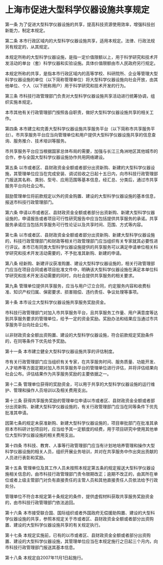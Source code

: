 # 上海市促进大型科学仪器设施共享规定



第一条 为了促进大型科学仪器设施的共享，提高科技资源使用效率，增强科技创新能力，制定本规定。

第二条 本市行政区域内的大型科学仪器设施共享，适用本规定。法律、行政法规另有规定的，从其规定。

本规定所称的大型科学仪器设施，是指一定价值限额以上，用于科学研究和技术开发活动的单台（套）科学仪器和实验设施。具体价值限额由市人民政府另行规定。

本规定所称的共享，是指本市行政区域内的高等学校、科研院所、企业等管理大型科学仪器设施的单位（以下简称管理单位）将大型科学仪器设施向社会开放，由其他单位、个人（以下统称用户）用于科学研究和技术开发的行为。

第三条 市科技行政管理部门负责对大型科学仪器设施共享活动进行统筹协调，组织实施本规定。

本市其他有关行政管理部门按照各自职责，做好大型科学仪器设施共享的相关工作。

第四条 本市建立和完善大型科学仪器设施共享服务平台（以下简称市共享服务平台）。市共享服务平台应当向管理单位和用户提供大型科学仪器设施共享的信息查询、服务推介、技术培训等服务。

市共享服务平台应当根据国家总体布局的需要，加强与长江三角洲地区其他城市的合作，参与全国大型科学仪器设施协作共用网络建设。

第五条 以市或者区、县财政资金全额或者部分出资新购、新建的大型科学仪器设施，其管理单位应当在完成安装、调试验收之日起十五日内，向市科技行政管理部门报送其名称、类别、型号、应用范围等基本信息，经汇总、分类后，通过市共享服务平台向社会公布。

鼓励管理单位将前款规定以外的资金购置、建设的大型科学仪器设施的基本信息，报送市科技行政管理部门。

第六条 申请以市或者区、县财政资金全额或者部分出资新购、新建大型科学仪器设施的，申请报告或者项目可行性研究报告中应当包括提供共享服务的承诺。共享服务承诺应当包括共享服务可行性论证以及共享时间、范围、方式等内容。

第七条 以市或者区、县财政资金全额或者部分出资新购、新建大型科学仪器设施的，科技行政管理部门和财政等相关行政管理部门应当组织有关专家就其必要性进行评议。本市已有同类大型科学仪器设施提供的共享服务可以满足申请单位相关科学研究和技术开发活动需要的，不予批准其新购、新建的申请。

第八条 经新购、新建评议获准购置、建设大型科学仪器设施的，相关行政管理部门应当在项目合同或者项目批准文件中，明确该大型科学仪器设施在满足本单位科学研究和技术开发活动需要的同时，向社会提供共享服务的相关要求。

第九条 管理单位提供共享服务，应当与用户订立合同，约定服务内容和收费标准、知识产权归属、保密要求、损害赔偿、违约责任、争议处理等事项。

第十条 本市设立大型科学仪器设施共享服务奖励资金。

市科技行政管理部门对加入市共享服务平台，且共享服务工作量、用户满意度等达到共享服务要求的管理单位，给予一定的资金奖励。奖励办法和结果应当通过市共享服务平台向社会公布。

以非财政资金全额出资购置、建设的大型科学仪器设施，符合前款规定奖励条件的，在同等条件下优先给予奖励。

第十一条 本市建立健全大型科学仪器设施共享的评估制度。

市有关行政管理部门应当组织有关专家，在共享服务时间、服务质量、功能开发、人才培养等方面定期对加入市共享服务平台的管理单位进行评估，并将评估结果向社会公布。评估结果作为共享服务奖励的主要依据之一。

第十二条 管理单位获得的奖励资金，可以用于共享的大型科学仪器设施的运行维护、管理和操作人员培训以及相关费用支出。

第十三条 获得共享服务奖励的管理单位申请以市或者区、县财政资金全额或者部分出资新购、新建大型科学仪器设施的，有关行政管理部门应当在同等条件下优先批准其申请。

因第七条的规定未获准新购、新建大型科学仪器设施的，项目审批部门在批准其承担本市科研计划项目时，应当给予其一定额度的经费，用于项目研究中使用其他单位大型科学仪器设施的相关费用支出。

第十四条 市科技、教育、人事等行政管理部门应当有计划地培养管理和操作大型科学仪器设施的相关人员，组织开展业务培训，并对在共享服务中作出突出贡献的人员进行表彰和奖励。

第十五条 管理单位及其工作人员未按照本规定第五条的规定报送大型科学仪器设施相关信息的，由市科技行政管理部门责令限期改正；逾期不改正的，由其所在单位或者上级主管部门对负有直接责任的主管人员和其他直接责任人员依法给予行政处分。

管理单位不符合本规定第十条规定的条件，提供虚假材料获取共享服务奖励资金的，由市科技行政管理部门依法追回。

第十六条 本市接受联合国、国际组织或者外国政府无偿援助购置、建设的大型科学仪器设施的共享，参照本规定关于市或者区、县财政资金全额或者部分出资购置、建设的大型科学仪器设施共享的有关规定执行。

第十七条 本规定实施前，已有的以市或者区、县财政资金全额或者部分出资购置、建设的大型科学仪器设施，其管理单位应当在本规定施行之日起三个月内，向市科技行政管理部门报送其基本信息。

第十八条 本规定自2007年11月1日起施行。